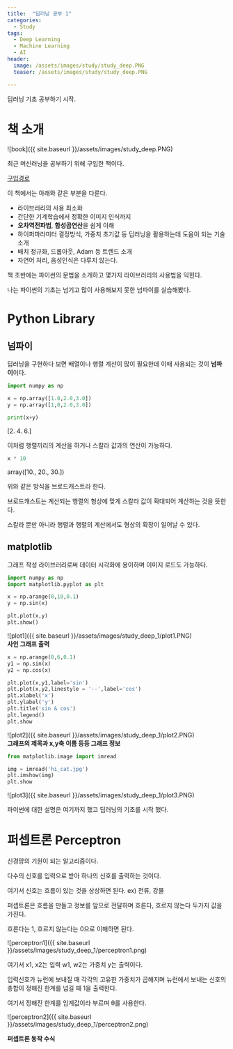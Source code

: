 ```yaml
---
title:  "딥러닝 공부 1"
categories:
  - Study
tags: 
  - Deep Learning
  - Machine Learning
  - AI
header:
  image: /assets/images/study/study_deep.PNG
  teaser: /assets/images/study/study_deep.PNG

---  
```

딥러닝 기초 공부하기 시작.

# 책 소개  

![book]({{ site.baseurl }}/assets/images/study_deep.PNG)  

최근 머신러닝을 공부하기 위해 구입한 책이다.  

[구입경로](http://book.interpark.com/product/BookDisplay.do?_method=detail&sc.prdNo=263500510&gclid=Cj0KCQiAl5zwBRCTARIsAIrukdMzUMhc3xu_AfcI4Ah5AR6SAmcbHOM573wgcaKCfSI1VojyYPdmfWYaArrvEALw_wcB)

이 책에서는 아래와 같은 부분을 다룬다.  

- 라이브러리의 사용 최소화
- 간단한 기계학습에서 정확한 이미지 인식까지  
- **오차역전파법**, **합성곱연산**을 쉽게 이해
- 하이퍼파라미터 결정방식, 가중치 초기값 등 딥러닝을 활용하는데 도움이 되는 기술 소개  
- 배치 정규화, 드롭아웃, Adam 등 트렌드 소개
- 자연어 처리, 음성인식은 다루지 않는다.  

책 초반에는 파이썬의 문법을 소개하고 몇가지 라이브러리의 사용법을 익힌다.  

나는 파이썬의 기초는 넘기고 많이 사용해보지 못한 넘파이를 실습해봤다.  

# Python Library

## 넘파이  

딥러닝을 구현하다 보면 배열이나 행렬 계산이 많이 필요한데 이때 사용되는 것이 **넘파이**이다. 

~~~python
import numpy as np

x = np.array([1.0,2.0,3.0])
y = np.array([1,0,2.0,3.0])

print(x+y)
~~~
[2. 4. 6.]  

이처럼 행렬끼리의 계산을 하거나 스칼라 값과의 연산이 가능하다.  

~~~python
x * 10
~~~
array([10., 20., 30.])  

위와 같은 방식을 브로드캐스트라 한다.  

브로드캐스트는 계산되는 행렬의 형상에 맞게 스칼라 값이 확대되어 계산하는 것을 뜻한다.  

스칼라 뿐만 아니라 행렬과 행렬의 계산에서도 형상의 확장이 일어날 수 있다.  

## matplotlib  

그래프 작성 라이브러리로써 데이터 시각화에 용이하며 이미지 로드도 가능하다.  

~~~python 
import numpy as np
import matplotlib.pyplot as plt

x = np.arange(0,10,0.1)
y = np.sin(x)

plt.plot(x,y)
plt.show()
~~~
![plot1]({{ site.baseurl }}/assets/images/study_deep_1/plot1.PNG)  
**사인 그래프 출력**  


~~~python  
x = np.arange(0,6,0.1)
y1 = np.sin(x)
y2 = np.cos(x)

plt.plot(x,y1,label='sin')
plt.plot(x,y2,linestyle = '--',label='cos')
plt.xlabel('x')
plt.ylabel('y')
plt.title('sin & cos')
plt.legend()
plt.show

~~~
![plot2]({{ site.baseurl }}/assets/images/study_deep_1/plot2.PNG)  
**그래프의 제목과 x,y축 이름 등등 그래프 정보**  

~~~python
from matplotlib.image import imread

img = imread('hi_cat.jpg')
plt.imshow(img)
plt.show
~~~
![plot3]({{ site.baseurl }}/assets/images/study_deep_1/plot3.PNG)  

파이썬에 대한 설명은 여기까지 했고 딥러닝의 기초를 시작 했다.

# 퍼셉트론 Perceptron  

신경망의 기원이 되는 알고리즘이다.  

다수의 신호를 입력으로 받아 하나의 신호를 출력하는 것이다.  

여기서 신호는 흐름이 있는 것을 상상하면 된다. ex) 전류, 강물  

퍼셉트론은 흐름을 만들고 정보를 앞으로 전달하며 흐른다, 흐르지 않는다 두가지 값을 가진다.  

흐른다는 1, 흐르지 않는다는 0으로 이해하면 된다.  

![perceptron1]({{ site.baseurl }}/assets/images/study_deep_1/perceptron1.png)  

여기서 x1, x2는 입력 w1, w2는 가중치 y는 출력이다.  

입력신호가 뉴런에 보내질 때 각각의 고유한 가중치가 곱해지며 뉴런에서 보내는 신호의 총합이 정해진 한계를 넘길 때 1을 출력한다.  

여기서 정해진 한계를 임계값이라 부르며 θ를 사용한다.  

![perceptron2]({{ site.baseurl }}/assets/images/study_deep_1/perceptron2.png)  

**퍼셉트론 동작 수식**  












